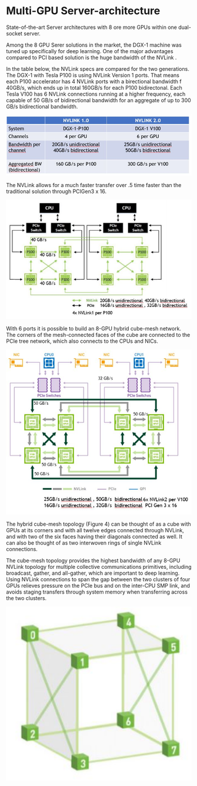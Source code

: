 # Multi-GPU Server-architecture

State-of-the-art Server architectures with 8 ore more GPUs within one dual-socket server.

Among the 8 GPU Serer solutions in the market, the DGX-1 machine was tuned up specifically for deep learning. One of the major advantages compared to PCI based solution is the huge bandwidth of the NVLink .

In the table below, the NVLink specs are compared for the two generations. The DGX-1 with Tesla P100 is using NVLink Version 1 ports. That means each P100 accelerator has 4 NVLink ports with a birectional bandwidth f 40GB/s, which ends up in total 160GB/s for each P100 bidirectonal.
Each Tesla V100 has 6 NVLink connections running at a higher frequency, each capable of 50 GB/s of bidirectional bandwidth for an
aggregate of up to 300 GB/s bidirectional bandwidth. 

<img src="https://github.com/schoenemeyer/gpuserver-architecture/blob/master/figures/nvlink-table.JPG" width="652">

The NVLink allows for a much faster transfer over .5 time faster than the traditional solution through PCIGen3 x 16.

<img src="https://github.com/schoenemeyer/gpuserver-architecture/blob/master/figures/dgx-1-p100.JPG" width="652">

With 6 ports it is possible to build an 8-GPU hybrid cube-mesh network. The corners of the mesh-connected faces of the cube are connected to the PCIe tree network, which also connects to the CPUs and NICs.

<img src="https://github.com/schoenemeyer/gpuserver-architecture/blob/master/figures/dgx-1-v100.JPG" width="562">

The hybrid cube-mesh topology (Figure 4) can be thought of as a cube with GPUs at its corners and with
all twelve edges connected through NVLink, and with two of the six faces having their diagonals
connected as well. It can also be thought of as two interwoven rings of single NVLink connections.

The cube-mesh topology provides the highest bandwidth of any 8-GPU NVLink topology for multiple
collective communications primitives, including broadcast, gather, and all-gather, which are important to
deep learning. Using NVLink connections to span the gap between the two clusters of four GPUs relieves
pressure on the PCIe bus and on the inter-CPU SMP link, and avoids staging transfers through system
memory when transferring across the two clusters.

<img src="https://github.com/schoenemeyer/gpuserver-architecture/blob/master/figures/meshcube-dgx.JPG" width="562">
